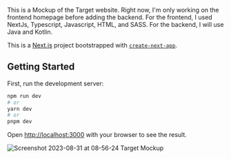 This is a Mockup of the Target website. Right now, I'm only working on the frontend homepage before adding the backend.
For the frontend, I used NextJs, Typescript, Javascript, HTML, and SASS. 
For the backend, I will use Java and Kotlin.

This is a [Next.js](https://nextjs.org/) project bootstrapped with [`create-next-app`](https://github.com/vercel/next.js/tree/canary/packages/create-next-app).

## Getting Started

First, run the development server:

```bash
npm run dev
# or
yarn dev
# or
pnpm dev
```

Open [http://localhost:3000](http://localhost:3000) with your browser to see the result.

![Screenshot 2023-08-31 at 08-56-24 Target Mockup](https://github.com/rlussier/target_mockup/assets/22923757/3bb8d73d-0c78-4090-ab82-0ce65ee8a698)
